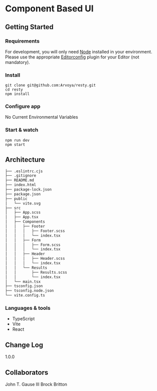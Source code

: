 # Component Based UI

## Getting Started

### Requirements

For development, you will only need [Node](http://nodejs.org/) installed in your
environment.
Please use the appropriate [Editorconfig](http://editorconfig.org/) plugin for your
Editor (not mandatory).

### Install

    git clone git@github.com:Arvoya/resty.git
    cd resty
    npm install

### Configure app

No Current Environmental Variables

### Start & watch

    npm run dev
    npm start

## Architecture

```bash
├── .eslintrc.cjs
├── .gitignore
├── README.md
├── index.html
├── package-lock.json
├── package.json
├── public
│   └── vite.svg
├── src
│   ├── App.scss
│   ├── App.tsx
│   ├── Components
│   │   ├── Footer
│   │   │   ├── Footer.scss
│   │   │   └── index.tsx
│   │   ├── Form
│   │   │   ├── Form.scss
│   │   │   └── index.tsx
│   │   ├── Header
│   │   │   ├── Header.scss
│   │   │   └── index.tsx
│   │   └── Results
│   │       ├── Results.scss
│   │       └── index.tsx
│   └── main.tsx
├── tsconfig.json
├── tsconfig.node.json
└── vite.config.ts
```

### Languages & tools

- TypeScript
- Vite
- React

## Change Log

1.0.0

## Collaborators

John T. Gause III
Brock Britton
